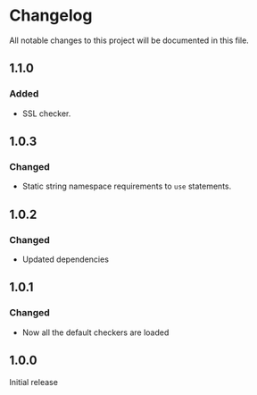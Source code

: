 # Changelog
All notable changes to this project will be documented in this file.

## 1.1.0

### Added
- SSL checker.

## 1.0.3

### Changed
- Static string namespace requirements to `use` statements.

## 1.0.2

### Changed
- Updated dependencies

## 1.0.1

### Changed
- Now all the default checkers are loaded

## 1.0.0

Initial release
